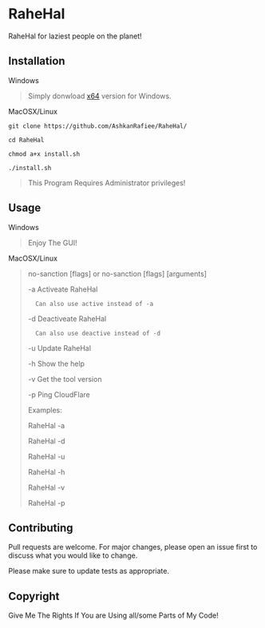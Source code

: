 # RaheHal

RaheHal for laziest people on the planet!

## Installation
Windows
> Simply donwload [x64](https://github.com/AshkanRafiee/RaheHal/raw/master/Windows/RaheHal.exe) version for Windows.

MacOSX/Linux

``git clone https://github.com/AshkanRafiee/RaheHal/``

``cd RaheHal``

``chmod a+x install.sh``

``./install.sh``

> This Program Requires Administrator privileges! 

## Usage
Windows
> Enjoy The GUI!
>
>
MacOSX/Linux 
> no-sanction [flags] or no-sanction [flags] [arguments]
>
>   -a  Activeate RaheHal
>
>       Can also use active instead of -a
>
>   -d  Deactiveate RaheHal
>
>       Can also use deactive instead of -d
>
>   -u  Update RaheHal
>
>   -h  Show the help
>
>   -v  Get the tool version
>
>   -p  Ping CloudFlare
>
> Examples:
>
>    RaheHal -a
>
>    RaheHal -d
>
>    RaheHal -u
>
>    RaheHal -h
>
>    RaheHal -v
>
>    RaheHal -p

## Contributing
Pull requests are welcome. For major changes, please open an issue first to discuss what you would like to change.

Please make sure to update tests as appropriate.
## Copyright
Give Me The Rights If You are Using all/some Parts of My Code!
